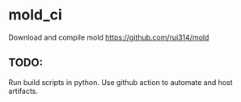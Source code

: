# mold_ci

Download and compile mold https://github.com/rui314/mold

## TODO:
Run build scripts in python.
Use github action to automate and host artifacts.

